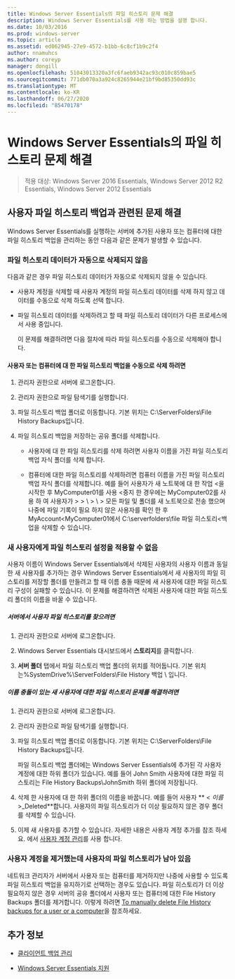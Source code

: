 ```yaml
---
title: Windows Server Essentials의 파일 히스토리 문제 해결
description: Windows Server Essentials를 사용 하는 방법을 설명 합니다.
ms.date: 10/03/2016
ms.prod: windows-server
ms.topic: article
ms.assetid: ed062945-27e9-4572-b1bb-6c8cf1b9c2f4
author: nnamuhcs
ms.author: coreyp
manager: dongill
ms.openlocfilehash: 51043013320a3fc6faeb9342ac93c010c859bae5
ms.sourcegitcommit: 771db070a3a924c8265944e21bf9bd85350dd93c
ms.translationtype: MT
ms.contentlocale: ko-KR
ms.lasthandoff: 06/27/2020
ms.locfileid: "85470178"
---
```

# <a name="troubleshoot-file-history-in-windows-server-essentials"></a>Windows Server Essentials의 파일 히스토리 문제 해결

>적용 대상: Windows Server 2016 Essentials, Windows Server 2012 R2 Essentials, Windows Server 2012 Essentials

## <a name="troubleshoot-issues-with-user-file-history-backups"></a>사용자 파일 히스토리 백업과 관련된 문제 해결
 Windows Server Essentials를 실행하는 서버에 추가된 사용자 또는 컴퓨터에 대한 파일 히스토리 백업을 관리하는 동안 다음과 같은 문제가 발생할 수 있습니다.

### <a name="file-history-data-is-not-automatically-deleted"></a>파일 히스토리 데이터가 자동으로 삭제되지 않음
 다음과 같은 경우 파일 히스토리 데이터가 자동으로 삭제되지 않을 수 있습니다.

- 사용자 계정을 삭제할 때 사용자 계정의 파일 히스토리 데이터를 삭제 하지 않고 데이터를 수동으로 삭제 하도록 선택 합니다.

- 파일 히스토리 데이터를 삭제하려고 할 때 파일 히스토리 데이터가 다른 프로세스에서 사용 중입니다.

  이 문제를 해결하려면 다음 절차에 따라 파일 히스토리를 수동으로 삭제해야 합니다.

####  <a name="to-manually-delete-file-history-backups-for-a-user-or-a-computer"></a><a name="BKMK_manuallyDelete"></a>사용자 또는 컴퓨터에 대 한 파일 히스토리 백업을 수동으로 삭제 하려면

1.  관리자 권한으로 서버에 로그온합니다.

2.  관리자 권한으로 파일 탐색기를 실행합니다.

3.  파일 히스토리 백업 폴더로 이동합니다. 기본 위치는 C:\ServerFolders\File History Backups입니다.

4.  파일 히스토리 백업을 저장하는 공유 폴더를 삭제합니다.

    -   사용자에 대 한 파일 히스토리를 삭제 하려면 사용자 이름을 가진 파일 히스토리 백업 자식 폴더를 삭제 합니다.

    -   컴퓨터에 대한 파일 히스토리를 삭제하려면 컴퓨터 이름을 가진 파일 히스토리 백업 자식 폴더를 삭제합니다. 예를 들어 사용자가 새 노트북에 대 한 작업 <을 시작한 후 MyComputer01를 사용 <중지 한 경우에는 MyComputer02를 사용 하 여 사용자가 \> \> \\ \> \\ \> 모든 파일 및 폴더를 새 노트북으로 전송 했으며 나중에 파일 기록이 필요 하지 않은 사용자를 확인 한 후 MyAccount<MyComputer01에서 C:\serverfolders\file 파일 히스토리<백업을 삭제할 수 있습니다.

### <a name="cannot-apply-file-history-setting-to-a-new-user"></a>새 사용자에게 파일 히스토리 설정을 적용할 수 없음
 사용자 이름이 Windows Server Essentials에서 삭제된 사용자의 사용자 이름과 동일한 새 사용자를 추가하는 경우 Windows Server Essentials에서 새 사용자의 파일 히스토리를 저장할 폴더를 만들려고 할 때 이름 충돌 때문에 새 사용자에 대한 파일 히스토리 구성이 실패할 수 있습니다. 이 문제를 해결하려면 삭제된 사용자에 대한 파일 히스토리 폴더의 이름을 바꿀 수 있습니다.

##### <a name="to-locate-user-file-history-on-the-server"></a>서버에서 사용자 파일 히스토리를 찾으려면

1.  관리자 권한으로 서버에 로그온합니다.

2.  Windows Server Essentials 대시보드에서 **스토리지**를 클릭합니다.

3.  **서버 폴더** 탭에서 파일 히스토리 백업 폴더의 위치를 적어둡니다. 기본 위치 는%SystemDrive%\ServerFolders\File History 백업 \\ 입니다.

##### <a name="to-resolve-file-history-issues-for-a-new-user-with-a-name-conflict"></a>이름 충돌이 있는 새 사용자에 대한 파일 히스토리 문제를 해결하려면

1.  관리자 권한으로 서버에 로그온합니다.

2.  관리자 권한으로 파일 탐색기를 실행합니다.

3.  파일 히스토리 백업 폴더로 이동합니다. 기본 위치는 C:\ServerFolders\File History Backups입니다.

     파일 히스토리 백업 폴더에는 Windows Server Essentials에 추가된 각 사용자 계정에 대한 하위 폴더가 있습니다. 예를 들어 John Smith 사용자에 대한 파일 히스토리는 File History Backups\JohnSmith 하위 폴더에 저장됩니다.

4.  삭제 한 사용자에 대 한 하위 폴더의 이름을 바꿉니다. 예를 들어 사용자 ** < *이름*>_Deleted**합니다. 사용자의 파일 히스토리가 더 이상 필요하지 않은 경우 폴더를 삭제할 수 있습니다.

5. 이제 새 사용자를 추가할 수 있습니다. 자세한 내용은 사용자 계정 추가를 참조 하세요. 에서 [사용자 계정 관리](../manage/Manage-User-Accounts-in-Windows-Server-Essentials.md)를 사용 합니다.

### <a name="a-user-account-was-removed-but-the-users-file-history-remains"></a>사용자 계정을 제거했는데 사용자의 파일 히스토리가 남아 있음
 네트워크 관리자가 서버에서 사용자 또는 컴퓨터를 제거하지만 나중에 사용할 수 있도록 파일 히스토리 백업을 유지하기로 선택하는 경우도 있습니다. 파일 히스토리가 더 이상 필요하지 않은 경우 서버의 공유 폴더에서 사용자 또는 컴퓨터에 대한 File History Backups 폴더를 제거합니다. 이렇게 하려면 [To manually delete File History backups for a user or a computer](../support/Troubleshoot-File-History-in-Windows-Server-Essentials.md#BKMK_manuallyDelete)을 참조하세요.


## <a name="see-also"></a>추가 정보

-   [클라이언트 백업 관리](../manage/Manage-Client-Computer-Backup-in-Windows-Server-Essentials.md)

-   [Windows Server Essentials 지원](../support/Support-Windows-Server-Essentials.md)


